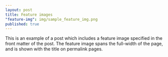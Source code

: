 ```yaml
---
layout: post
title: Feature images
"feature-img": img/sample_feature_img.png
published: true
---
```


This is an example of a post which includes a feature image specified in the front matter of the post. The feature image spans the full-width of the page, and is shown with the title on permalink pages.
